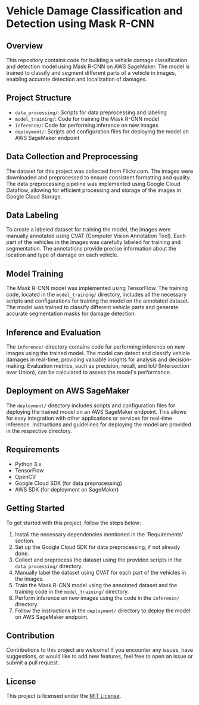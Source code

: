 # Vehicle Damage Classification and Detection using Mask R-CNN

## Overview
This repository contains code for building a vehicle damage classification and detection model using Mask R-CNN on AWS SageMaker. The model is trained to classify and segment different parts of a vehicle in images, enabling accurate detection and localization of damages.

## Project Structure
- `data_processing/`: Scripts for data preprocessing and labeling
- `model_training/`: Code for training the Mask R-CNN model
- `inference/`: Code for performing inference on new images
- `deployment/`: Scripts and configuration files for deploying the model on AWS SageMaker endpoint

## Data Collection and Preprocessing
The dataset for this project was collected from Flickr.com. The images were downloaded and preprocessed to ensure consistent formatting and quality. The data preprocessing pipeline was implemented using Google Cloud Dataflow, allowing for efficient processing and storage of the images in Google Cloud Storage.

## Data Labeling
To create a labeled dataset for training the model, the images were manually annotated using CVAT (Computer Vision Annotation Tool). Each part of the vehicles in the images was carefully labeled for training and segmentation. The annotations provide precise information about the location and type of damage on each vehicle.

## Model Training
The Mask R-CNN model was implemented using TensorFlow. The training code, located in the `model_training/` directory, includes all the necessary scripts and configurations for training the model on the annotated dataset. The model was trained to classify different vehicle parts and generate accurate segmentation masks for damage detection.

## Inference and Evaluation
The `inference/` directory contains code for performing inference on new images using the trained model. The model can detect and classify vehicle damages in real-time, providing valuable insights for analysis and decision-making. Evaluation metrics, such as precision, recall, and IoU (Intersection over Union), can be calculated to assess the model's performance.

## Deployment on AWS SageMaker
The `deployment/` directory includes scripts and configuration files for deploying the trained model on an AWS SageMaker endpoint. This allows for easy integration with other applications or services for real-time inference. Instructions and guidelines for deploying the model are provided in the respective directory.

## Requirements
- Python 3.x
- TensorFlow
- OpenCV
- Google Cloud SDK (for data preprocessing)
- AWS SDK (for deployment on SageMaker)

## Getting Started
To get started with this project, follow the steps below:

1. Install the necessary dependencies mentioned in the 'Requirements' section.
2. Set up the Google Cloud SDK for data preprocessing, if not already done.
3. Collect and preprocess the dataset using the provided scripts in the `data_processing/` directory.
4. Manually label the dataset using CVAT for each part of the vehicles in the images.
5. Train the Mask R-CNN model using the annotated dataset and the training code in the `model_training/` directory.
6. Perform inference on new images using the code in the `inference/` directory.
7. Follow the instructions in the `deployment/` directory to deploy the model on AWS SageMaker endpoint.

## Contribution
Contributions to this project are welcome! If you encounter any issues, have suggestions, or would like to add new features, feel free to open an issue or submit a pull request.

## License
This project is licensed under the [MIT License](LICENSE).

